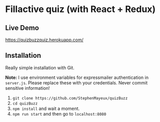 # Fillactive quiz (with React + Redux)

## Live Demo

https://quizbuzzquiz.herokuapp.com/

## Installation

Really simple installation with Git.

**Note:** I use environment variables for expressmailer authentication in `server.js`. Please replace these with your credentials. Never commit sensitive information!

1. `git clone https://github.com/StephenMayeux/quizBuzz`
2. `cd quizBuzz`
3. `npm install` and wait a moment.
4. `npm run start` and then go to `localhost:8080`
